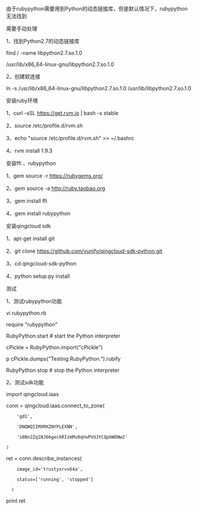 
由于rubypython需要用到Python的动态链接库，但是默认情况下，rubypython无法找到

需要手动处理

1、找到Python2.7的动态链接库

find / -name libpython2.7.so.1.0

/usr/lib/x86_64-linux-gnu/libpython2.7.so.1.0

2、创建软连接

ln -s /usr/lib/x86_64-linux-gnu/libpython2.7.so.1.0  /usr/lib/libpython2.7.so.1.0

安装ruby环境

1、curl -sSL https://get.rvm.io | bash -s stable

2、source /etc/profile.d/rvm.sh

3、echo "source /etc/profile.d/rvm.sh" >> ~/.bashrc

4、rvm install 1.9.3

安装ffi 、rubypython

1、gem source -r https://rubygems.org/

2、gem source -a http://ruby.taobao.org

3、gem install ffi

4、gem install rubypython

安装qingcloud sdk

1、apt-get install git

2、git clone https://github.com/yunify/qingcloud-sdk-python.git

3、cd qingcloud-sdk-python

4、python setup.py install


测试

1、测试rubypython功能

vi rubypython.rb

require "rubypython"

RubyPython.start # start the Python interpreter

cPickle = RubyPython.import("cPickle")

p cPickle.dumps("Testing RubyPython.").rubify

RubyPython.stop # stop the Python interpreter

2、测试sdk功能

import qingcloud.iaas

conn = qingcloud.iaas.connect_to_zone(

        'gd1',
        
        'DNQWQIIMXMXZNYPLEXNN',
        
        'i6Nn2Zq1NJ66geckRIzmMx0qVwPVUJYCQpbWDNw2'
        
    )

ret = conn.describe_instances(

        image_id='trustysrvx64a',
        
        status=['running', 'stopped']
        
      )

print ret
